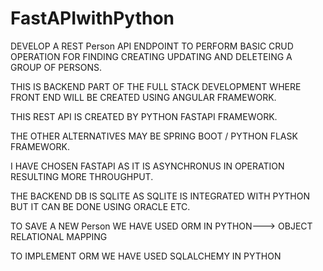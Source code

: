 # FastAPIwithPython

DEVELOP A REST Person API ENDPOINT TO PERFORM BASIC CRUD OPERATION FOR 
FINDING CREATING UPDATING AND DELETEING A GROUP OF PERSONS.

THIS IS BACKEND PART OF THE FULL STACK DEVELOPMENT WHERE FRONT END WILL BE CREATED
USING ANGULAR FRAMEWORK.

THIS REST API IS CREATED BY PYTHON FASTAPI FRAMEWORK.

THE OTHER ALTERNATIVES MAY BE SPRING BOOT / PYTHON FLASK FRAMEWORK.

I HAVE CHOSEN FASTAPI AS IT IS ASYNCHRONUS IN OPERATION RESULTING MORE THROUGHPUT.

THE BACKEND DB IS SQLITE AS SQLITE IS INTEGRATED WITH PYTHON BUT IT CAN BE DONE
USING ORACLE ETC.

TO SAVE A NEW Person WE HAVE USED ORM IN PYTHON---> OBJECT RELATIONAL MAPPING

TO IMPLEMENT ORM WE HAVE USED SQLALCHEMY IN PYTHON

